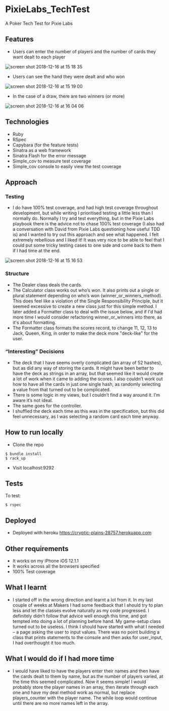 # PixieLabs_TechTest
A Poker Tech Test for Pixie Labs

## Features
-	Users can enter the number of players and the number of cards they want dealt to each player

![screen shot 2018-12-16 at 15 18 35](https://user-images.githubusercontent.com/42243785/50055826-b6a5b980-014b-11e9-844b-f7a288fa60f4.png)

-	Users can see the hand they were dealt and who won

![screen shot 2018-12-16 at 15 19 00](https://user-images.githubusercontent.com/42243785/50055814-9f66cc00-014b-11e9-8888-d120f5fab279.png)

-	In the case of a draw, there are two winners (or more)

![screen shot 2018-12-16 at 16 04 06](https://user-images.githubusercontent.com/42243785/50055864-40558700-014c-11e9-84c2-192a2773aa65.png)

## Technologies

- Ruby
- RSpec
- Capybara (for the feature tests)
- Sinatra as a web framework
- Sinatra Flash for the error message
- Simple_cov to measure test coverage
- Simple_cov console to easily view the test coverage


## Approach

### Testing

- I do have 100% test coverage, and had high test coverage throughout development, but while writing I prioritised testing a little less than I normally do. Normally I try and test everything, but in the Pixie Labs playbook there is the advice not to chase 100% test coverage (I also had a conversation with David from Pixie Labs questioning how useful TDD is) and I wanted to try out this approach and see what happened. I felt extremely rebellious and I liked it! It was very nice to be able to feel that I could put some tricky testing cases to one side and come back to them if I had time at the end.

![screen shot 2018-12-16 at 15 16 53](https://user-images.githubusercontent.com/42243785/50055832-d6d57880-014b-11e9-9fc7-c7bdae26b516.png)


### Structure

-	The Dealer class deals the cards.
-	The Calculator class works out who’s won. It also prints out a single or plural statement depending on who’s won (winner_or_winners_method). This does feel like a violation of the Single Responsibility Principle, but it seemed excessive to create a new class just for this simple method. I later added a Formatter class to deal with the issue below, and if I'd had more time I would consider refactoring winner_or_winners into there, as it's about formatting.
- The Formatter class formats the scores record, to change 11, 12, 13 to Jack, Queen, King, in order to make the deck more "deck-like" for the user. 

### “Interesting” Decisions

-	The deck that I have seems overly complicated (an array of 52 hashes), but as did any way of storing the cards. It might have been better to have the deck as strings in an array, but that seemed like it would create a lot of work when it came to adding the scores. I also couldn’t work out how to have all the cards in just one single hash, as randomly selecting a value from that turned out to be complicated.
-	There is some logic in my views, but I couldn’t find a way around it. I’m aware it’s not ideal.  
-	The same goes for the controller.
-	I shuffled the deck each time as this was in the specification, but this did feel unnecessary, as I was selecting a random card each time anyway.

## How to run locally

-	Clone the repo
```
$ bundle install
$ rack_up
```
-	Visit localhost:9292

## Tests
To test:
```
$ rspec
```

## Deployed

- Deployed with heroku https://cryptic-plains-28757.herokuapp.com

## Other requirements

-	It works on my iPhone iOS 12.1.1
-	It works across all the browsers specified
-	100% Test coverage

## What I learnt

- I started off in the wrong direction and learnt a lot from it. In my last couple of weeks at Makers I had some feedback that I should try to plan less and let the classes evolve naturally as my code progressed. I definitely didn’t follow that advice well enough this time, and got tempted into doing a lot of planning before hand. My game-setup class turned out to be useless. I think I should have started with what I needed – a page asking the user to input values.  There was no point building a class that prints statements to the console and then asks for user_input, I had overthought it too much.


## What I would do if I had more time

- I would have liked to have the players enter their names and then have the cards dealt to them by name, but as the number of players varied, at the time this seemed complicated. Now it seems simple! I would probably store the player names in an array, then iterate through each one and have my deal method work as normal, but replace players_counter with the player name. The while loop would continue until there are no more names left in the array.
